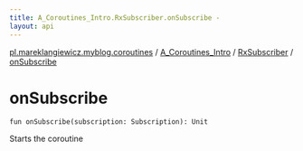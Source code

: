 ```yaml
---
title: A_Coroutines_Intro.RxSubscriber.onSubscribe - 
layout: api
---
```


<div class='api-docs-breadcrumbs'><a href="../../index.html">pl.mareklangiewicz.myblog.coroutines</a> / <a href="../index.html">A_Coroutines_Intro</a> / <a href="index.html">RxSubscriber</a> / <a href=".">onSubscribe</a></div>

# onSubscribe

<div class="signature"><code><span class="keyword">fun </span><span class="identifier">onSubscribe</span><span class="symbol">(</span><span class="parameterName" id="pl.mareklangiewicz.myblog.coroutines.A_Coroutines_Intro.RxSubscriber$onSubscribe(org.reactivestreams.Subscription)/subscription">subscription</span><span class="symbol">:</span>&nbsp;<span class="identifier">Subscription</span><span class="symbol">)</span><span class="symbol">: </span><span class="identifier">Unit</span></code></div>

Starts the coroutine

